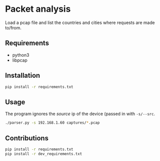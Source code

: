 # Packet analysis

Load a pcap file and list the countries and cities where requests are
made to/from.

## Requirements

- python3
- libpcap

## Installation

```sh
pip install -r requirements.txt
```

## Usage

The program ignores the _source_ ip of the device (passed in with
`-s/--src`.

```sh
./parser.py -s 192.168.1.60 captures/*.pcap
```

## Contributions

```sh
pip install -r requirements.txt
pip install -r dev_requirements.txt
```

